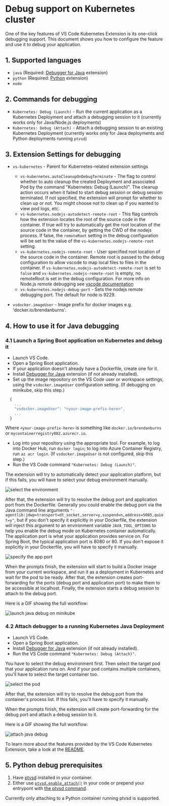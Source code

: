 # Debug support on Kubernetes cluster

One of the key features of VS Code Kubernetes Extension is its one-click debugging support. This document shows you how to configure the feature and use it to debug your application.

## 1. Supported languages
   * `java` (Required: [Debugger for Java](https://marketplace.visualstudio.com/items?itemName=vscjava.vscode-java-debug) extension)
   * `python` (Required: [Python](https://marketplace.visualstudio.com/items?itemName=ms-python.python) extension)
   * `node`

## 2. Commands for debugging
   * `Kubernetes: Debug (Launch)` - Run the current application as a Kubernetes Deployment and attach a debugging session to it (currently works only for Java/Node.js deployments)
   * `Kubernetes: Debug (Attach)` - Attach a debugging session to an existing Kubernetes Deployment (currently works only for Java deployments and Python deployments running `ptvsd`)

## 3. Extension Settings for debugging
   * `vs-kubernetes` - Parent for Kubernetes-related extension settings
      * `vs-kubernetes.autoCleanupOnDebugTerminate` - The flag to control whether to auto cleanup the created Deployment and associated Pod by the command "Kubernetes: Debug (Launch)". The cleanup action occurs when it failed to start debug session or debug session terminated. If not specified, the extension will prompt for whether to clean up or not. You might choose not to clean up if you wanted to view pod logs, etc.
      * `vs-kubernetes.nodejs-autodetect-remote-root` - This flag controls how the extension locates the root of the source code in the container. If true will try to automatically get the root location of the source code in the container, by getting the CWD of the nodejs process. If false, the `remoteRoot` setting in the debug configuration will be set to the value of the `vs-kubernetes.nodejs-remote-root` setting.
      * `vs-kubernetes.nodejs-remote-root` - User specified root location of the source code in the container. Remote root is passed to the debug configuration to allow vscode to map local files to files in the container. If `vs-kubernetes.nodejs-autodetect-remote-root` is set to `false` and `vs-kubernetes.nodejs-remote-root` is empty, no remoteRoot is set in the debug configuration. For more info on Node.js remote debugging see [vscode documentation](https://code.visualstudio.com/docs/nodejs/nodejs-debugging#_remote-debugging)
      * `vs-kubernetes.nodejs-debug-port` - Sets the nodejs remote debugging port. The default for node is 9229.

   * `vsdocker.imageUser` - Image prefix for docker images e.g. 'docker.io/brendanburns'.

## 4. How to use it for Java debugging
### 4.1 Launch a Spring Boot application on Kubernetes and debug it
   * Launch VS Code.
   * Open a Spring Boot application.
   * If your application doesn't already have a Dockerfile, create one for it.
   * Install [Debugger for Java](https://marketplace.visualstudio.com/items?itemName=vscjava.vscode-java-debug) extension (if not already installed).
   * Set up the image repository on the VS Code user or workspace settings, using the `vsdocker.imageUser` configuration setting. (If debugging on minikube, skip this step.)
```javascript
  {
    ...
    "vsdocker.imageUser": "<your-image-prefix-here>",
    ...
  }
```
Where `<your-image-prefix-here>` is something like `docker.io/brendanburns` or `mycontainerregistry082.azurecr.io`.
   * Log into your repository using the appropriate tool. For example, to log into Docker Hub, run `docker login`; to log into Azure Container Registry, run `az acr login`. (If `vsdocker.imageUser` is not configured, skip this step.)
   * Run the VS Code command `"Kubernetes: Debug (Launch)"`.

The extension will try to automatically detect your application platform, but if this fails, you will have to select your debug environment manually.

![select the environment](https://raw.githubusercontent.com/Azure/vscode-kubernetes-tools/master/images/screenshots/select-the-environment.png)

After that, the extension will try to resolve the debug port and application port from the Dockerfile. Generally you could enable the debug port via the Java command line arguments `"-agentlib:jdwp=transport=dt_socket,server=y,suspend=n,address=5005,quiet=y"`, but if you don't specify it explicitly in your Dockerfile, the extension will inject this argument to an environment variable `JAVA_TOOL_OPTIONS` to help you enable the debug mode on Kubernetes container automatically. The application port is what your application provides service on. For Spring Boot, the typical application port is 8080 or 80. If you don't expose it explicitly in your Dockerfile, you will have to specify it manually.

![specify the app port](https://raw.githubusercontent.com/Azure/vscode-kubernetes-tools/master/images/screenshots/specify-app-port.png)

When the prompts finish, the extension will start to build a Docker image from your current workspace, and run it as a deployment in Kubernetes and wait for the pod to be ready. After that, the extension creates port-forwarding for the ports (debug port and application port) to make them to be accessible at localhost. Finally, the extension starts a debug session to attach to the debug port.

Here is a GIF showing the full workflow:

![launch java debug on minikube](https://raw.githubusercontent.com/Azure/vscode-kubernetes-tools/master/images/screenshots/launch-java-debug.gif)

### 4.2 Attach debugger to a running Kubernetes Java Deployment
   * Launch VS Code.
   * Open a Spring Boot application.
   * Install [Debugger for Java](https://marketplace.visualstudio.com/items?itemName=vscjava.vscode-java-debug) extension (if not already installed).
   * Run the VS Code command `"Kubernetes: Debug (Attach)"`.

You have to select the debug environment first. Then select the target pod that your application runs on. And if your pod contains multiple containers, you'll have to select the target container too. 

![select the pod](https://raw.githubusercontent.com/Azure/vscode-kubernetes-tools/master/images/screenshots/select-the-pod.png)

After that, the extension will try to resolve the debug port from the container's process list. If this fails, you'll have to specify it manually.

When the prompts finish, the extension will create port-forwarding for the debug port and attach a debug session to it.

Here is a GIF showing the full workflow:

![attach java debug](https://raw.githubusercontent.com/Azure/vscode-kubernetes-tools/master/images/screenshots/attach-java-debug.gif)

To learn more about the features provided by the VS Code Kubernetes Extension, take a look at the [README](https://github.com/Azure/vscode-kubernetes-tools).

## 5. Python debug prerequisites
   1. Have [ptvsd](https://pypi.org/project/ptvsd/) installed in your container.
   2. Either use [`ptvsd.enable_attach()`](https://github.com/microsoft/ptvsd#enabling-debugging) in your code or prepend your entrypont with [the ptvsd command](https://github.com/microsoft/ptvsd#ptvsd-cli-usage).

Currently only attaching to a Python container running ptvsd is supported.
